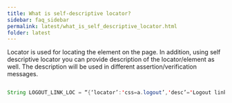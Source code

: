 ```yaml
---
title: What is self-descriptive locator?
sidebar: faq_sidebar
permalink: latest/what_is_self_descriptive_locator.html
folder: latest
---
```



Locator is used for locating the element on the page. In addition, using self descriptive locator you can provide description of the locator/element as well. The description will be used in different assertion/verification messages.

```java

String LOGOUT_LINK_LOC = “{‘locator’:'css=a.logout’,'desc’='Logout link’}”;

```
